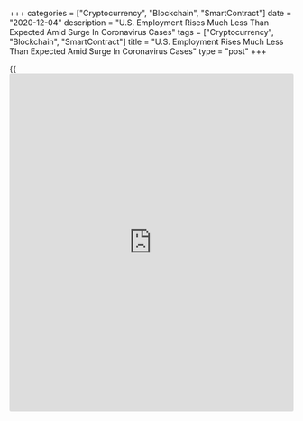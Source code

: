 +++
categories = ["Cryptocurrency", "Blockchain", "SmartContract"]
date = "2020-12-04"
description = "U.S. Employment Rises Much Less Than Expected Amid Surge In Coronavirus Cases"
tags = ["Cryptocurrency", "Blockchain", "SmartContract"]
title = "U.S. Employment Rises Much Less Than Expected Amid Surge In Coronavirus Cases"
type = "post"
+++

{{<iframe id="large-banner" src="https://www.bounty.group/#slide=8.0" width="100%" height="600" scrolling="no" style="border: 0px solid rgb(216, 221, 230); border-radius: 3px;">}}

Reflecting renewed restrictions amid the recent surge in new
[coronavirus][1] cases, the Labor Department released a report on Friday
showing U.S. job growth slowed by much more than anticipated in the
month of November.

The Labor Department said non-farm payroll employment rose by 245,000
jobs in November after jumping by a downwardly revised 610,000 jobs in
October.

Economists had expected employment to increase by 469,000 jobs compared
to the addition of 638,000 jobs originally reported for the previous
month.

The weaker than expected job growth was partly due to the loss of 99,000
government jobs amid a decline in the number of temporary census
workers.

At the same time, the report also showed a decrease in retail employment
as well as a significant slowdown in the pace of job growth in the
leisure and hospitality sector.

The Labor Department said the increase in employment in November
reflected notable job gains in transportation and warehousing,
professional and [business][2] services, and healthcare.

Despite the weaker than expected job growth, the report said the
unemployment rate dipped to 6.7 percent in November from 6.9 percent in
October. The unemployment rate was expected to edge down to 6.8 percent.

However, the bigger than expected drop in the unemployment rate came as
a 400,000-person decline in the labor force far outpaced the
74,000-person drop in the household measure of employment.

"The latter is not too much of a concern given it follows a 2.3 million
gain in October, but the drop in the labor force, which is now 4 million
below its pre-pandemic level, is a worrying sign that the unemployed are
giving up looking for work," said Michael Pearce, U.S. Senior Economist
at Capital Economics.

The report said average hourly employee earnings rose by $0.09 or 0.3
percent to $29.58 in November. Annual wage growth was unchanged from the
previous month at 4.4 percent.

For comments and feedback [contact](https://www.playgroundfx.com/contact/): editorial@rtt[news](https://www.letsplayfx.com/blog/forex-news-website/).com

[Economic News][3]

 **What parts of the world are seeing the best (and worst) economic
performances lately? Click[here][4] to check out our [Econ Scorecard][4]
and find out! See up-to-the-moment [ranking](https://www.playgroundfx.com/blog/crypto-exchange-ranking/)s for the best and worst
performers in [GDP][5], [unemployment rate][6], [inflation][7] and much
more.**

   1. www.rtt[news](https://www.letsplayfx.com/blog/forex-news-website/).com/list/coronavirus.aspx
   2. www.rtt[news](https://www.letsplayfx.com/blog/forex-news-website/).com/Content/Business.aspx
   3. www.rtt[news](https://www.letsplayfx.com/blog/forex-news-website/).com/Content/EconomicNews.aspx
   4. www.rtt[news](https://www.letsplayfx.com/blog/forex-news-website/).com/economic-scorecard/world-rank/unemployment-rate/highest-performance.aspx
   5. www.rtt[news](https://www.letsplayfx.com/blog/forex-news-website/).com/economic-scorecard/world-rank/GDP/highest-performance.aspx
   6. www.rtt[news](https://www.letsplayfx.com/blog/forex-news-website/).com/economic-scorecard/world-rank/unemployment-rate/lowest-performance.aspx
   7. www.rtt[news](https://www.letsplayfx.com/blog/forex-news-website/).com/economic-scorecard/world-rank/CPI/highest-performance.aspx